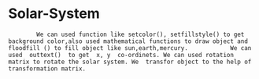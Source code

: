 # Solar-System
            We can used function like setcolor(), setfillstyle() to get background color,also used mathematical functions to draw object and floodfill () to fill object like sun,earth,mercury.            We can used  outtext()  to get  x, y  co-ordinets. We can used rotation matrix to rotate the solar system. We  transfor object to the help of transformation matrix.
